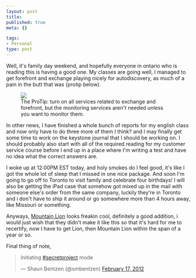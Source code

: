 ```yaml
--- 
layout: post
title: 
published: true
meta: {}

tags: 
- Personal
type: post
---
```


Well, it's family day weekend, and hopefully everyone in ontario who is reading this is having a good one. My classes are going well, I managed to get forefront and exchange playing nicely for autodiscovery, as much of a pain in the butt that was (protip below). 

<figure style="width:400px;"><img src="http://d.images.memegenerator.net/instances/400x/14825283.jpg"/><figcaption>The ProTip: turn on all services related to exchange and forefront, but the monitoring services aren't needed unless you want to monitor them.</figcaption></figure>

In other news, I have finished a whole bunch of reports for my english class and now only have to do three more of them I think? and I may finally get some time to work on the keystone journal that I should be working on. I should probably also start with all of the required reading for my customer service course before I end up in a place where I'm writing a test and have no idea what the correct answers are.  

I woke up at 12:00PM EST today, and holy smokes do I feel good, it's like I got the whole lot of sleep that I missed in one nice package. And soon I'm going to go off to Toronto to visit family and celebrate four birthdays! I will also be getting the iPad case that somehow got mixed up in the mail with someone else's order from the same company, luckily they're in Toronto and i don't have to ship it around or go somewhere more than 4 hours away, like Missouri or something.

Anyways, [Mountain Lion](http://apple.com/macosx/mountain-lion) looks freakin cool, definitely a good addition, i would just wish that they didn't make it like this so that it's hard for me to recertify, now I have to get Lion, then Mountain Lion within the span of a year or so.

Final thing of note,

<blockquote class="twitter-tweet"><p>Initiating <a href="https://twitter.com/search/%2523secretproject">#secretproject</a> mode</p>&mdash; Shaun Bentzen (@smbentzen) <a href="https://twitter.com/smbentzen/status/170316807805210624" data-datetime="2012-02-17T01:21:05+00:00">February 17, 2012</a></blockquote>